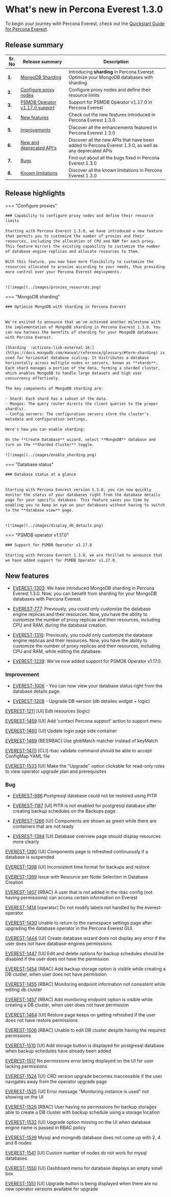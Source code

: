 # What's new in Percona Everest 1.3.0

To begin your journey with Percona Everest, check out the [Quickstart Guide for Percona Everest](../quickstart-guide/quick-install.md).


## Release summary

|**Sr. No**|**Release summary**|**Description**|
|---------|---------------------|---------|
| **1.**  |[MongoDB Sharding](#sharding)|Introducing **sharding** in Percona Everest: Optimize your MongoDB databases with sharding|
| **2.**  |[Configure proxy nodes](#capability-to-configure-proxy-nodes-and-define-their-resource-limits)|Configure proxy nodes and define their resource limits|
| **3.**  |[PSMDB Operator v1.17.0 support](#support-for-psmdb-operator-v1170)|Support for PSMDB Operator v1.17.0 in Percona Everest|
| **4.**|[New features](#new-features)|Check out the new features introduced in Percona Everest 1.3.0|
| **5.**|[Improvements](#improvements)|Discover all the enhancements featured in Percona Everest 1.3.0|
| **6.**|[New and deprecated API's](#the-latest-in-apis-whats-new-and-whats-deprecated)|Discover all the new APIs that have been added to Percona Everest 1.3.0, as well as any deprecated APIs|
| **7.**|[Bugs](#bugs)|Find out about all the bugs fixed in Percona Everest 1.3.0|
| **8.**|[Known limitations](#known-limitations)|Discover all the known limitations in Percona Everest 1.3.0|


## Release highlights


=== "Configure proxies"

    ### Capability to configure proxy nodes and define their resource limits

    Starting with Percona Everest 1.3.0, we have introduced a new feature that permits you to customize the number of proxies and their resources, including the allocation of CPU and RAM for each proxy. This feature mirrors the existing capability to customize the number of database engine replicas and allocate resources to them.

    With this feature, you now have more flexibility to customize the resources allocated to proxies according to your needs, thus providing more control over your Percona Everest deployments.


    ![!image](../images/proxies_resources.png)

=== "MongoDB sharding"

    ### Optimize MongoDB with sharding in Percona Everest


    We're excited to announce that we've achieved another milestone with the implementation of MongoDB sharding in Percona Everest 1.3.0. You can now harness the benefits of sharding for your MongoDB databases with Percona Everest.

    [Sharding  :octicons-link-external-16:](https://docs.mongodb.com/manual/reference/glossary/#term-sharding) is used for horizontal database scaling. It distributes a database horizontally across multiple nodes or servers, known as **shards**. Each shard manages a portion of the data, forming a sharded cluster, which enables MongoDB to handle large datasets and high user concurrency effectively.

    The key components of MongoDB sharding are:

    - Shard: Each shard has a subset of the data.
    - Mongos: The query router directs the client queries to the proper shard(s).
    - Config servers: The configuration servers store the cluster's metadata and configuration settings.

    Here's how you can enable sharding:

    On the **Create Database** wizard, select **MongoDB** database and turn on the **Sharded Cluster** toggle.

    ![!image](../images/enable_sharding.png)


=== "Database status"

    ### Database status at a glance


    Starting with Percona Everest version 1.3.0, you can now quickly monitor the status of your databases right from the database details page for your specific database. This feature saves you time by enabling you to keep an eye on your databases without having to switch to the **database view** page.


    ![!image](../images/display_db_details.png)


=== "PSMDB operator v1.17.0"

    ### Support for PSMDB Operator v1.17.0

    Starting with Percona Everest 1.3.0, we are thrilled to announce that we have added support for PSMDB Operator v1.17.0.

## New features

- [EVEREST-1303](https://perconadev.atlassian.net/browse/EVEREST-1303): We have introduced MongoDB sharding in Percona Everest 1.3.0. Now, you can benefit from sharding for your MongoDB databases with Percona Everest. 

- [EVEREST-777](https://perconadev.atlassian.net/browse/EVEREST-777): Previously, you could only customize the database engine replicas and their resources. Now, you have the ability to customize the number of proxy replicas and their resources, including CPU and RAM, during the database creation.


- [EVEREST-1310](https://perconadev.atlassian.net/browse/EVEREST-1310): Previously, you could only customize the database engine replicas and their resources. Now, you have the ability to customize the number of proxy replicas and their resources, including CPU and RAM, while editing the database.


- [EVEREST-1239](https://perconadev.atlassian.net/browse/EVEREST-1239): We've now added support for PSMDB Operator v1.17.0.


### Improvement

- [EVEREST-1006](https://perconadev.atlassian.net/browse/EVEREST-1006) - You can now view your database status right from the database details page.

- [EVEREST-1208](https://perconadev.atlassian.net/browse/EVEREST-1208) -  Upgrade DB version \(db detailes widget \+ logic\)

[EVEREST-1211](https://perconadev.atlassian.net/browse/EVEREST-1211) \[UI\] Edit resources \(logic\)

[EVEREST-1459](https://perconadev.atlassian.net/browse/EVEREST-1459) \[UI\] Add 'contact Percona support' action to support menu 

[EVEREST-1460](https://perconadev.atlassian.net/browse/EVEREST-1460) \[UI\] Update login page side container

[EVEREST-1469](https://perconadev.atlassian.net/browse/EVEREST-1469) \[BE\]\[RBAC\] Use globMatch matcher instead of keyMatch

[EVEREST-1470](https://perconadev.atlassian.net/browse/EVEREST-1470) \[CLI\] rbac validate command should be able to accept ConfigMap YAML file

[EVEREST-1533](https://perconadev.atlassian.net/browse/EVEREST-1533) \[UI\] Make the "Upgrade" option clickable for read-only roles to view operator upgrade plan and prerequisites

### Bug

- [EVEREST-886](https://perconadev.atlassian.net/browse/EVEREST-886) Postgresql database could not be restored using PITR

- [EVEREST-1187](https://perconadev.atlassian.net/browse/EVEREST-1187) \[UI\] PITR is not enabled for postgresql database after creating backup schedules on the Backups page


- [EVEREST-1266](https://perconadev.atlassian.net/browse/EVEREST-1266) \[UI\] Components are shown as green while there are containers that are not ready

- [EVEREST-1384](https://perconadev.atlassian.net/browse/EVEREST-1384) \[UI\] Database overview page should display resources more clearly

[EVEREST-1390](https://perconadev.atlassian.net/browse/EVEREST-1390) \[UI\] Components page is refreshed continuously if a database is suspended

[EVEREST-1398](https://perconadev.atlassian.net/browse/EVEREST-1398) \[UI\] Inconsistent time format for backups and restore

[EVEREST-1399](https://perconadev.atlassian.net/browse/EVEREST-1399) Issue with Resource per Node Selection in Database Creation


[EVEREST-1407](https://perconadev.atlassian.net/browse/EVEREST-1407) \[RBAC\] A user that is not added in the rbac config \(not having permissions\) can access certain information on Everest

[EVEREST-1414](https://perconadev.atlassian.net/browse/EVEREST-1414) \[operator\] Do not modify labels not handled by the everest-operator


[EVEREST-1430](https://perconadev.atlassian.net/browse/EVEREST-1430) Unable to return to the namespace settings page after upgrading the database operator in the Percona Everest GUI.

[EVEREST-1444](https://perconadev.atlassian.net/browse/EVEREST-1444) \[UI\] Create database wizard does not display any error if the user does not have database-engines permissions

[EVEREST-1447](https://perconadev.atlassian.net/browse/EVEREST-1447) \[UI\] Edit and delete options for backup schedules should be disabled if the user does not have the permission

[EVEREST-1454](https://perconadev.atlassian.net/browse/EVEREST-1454) \[RBAC\] Add backup storage option is visible while creating a DB cluster, when user does not have permission

[EVEREST-1455](https://perconadev.atlassian.net/browse/EVEREST-1455) \[RBAC\] Monitoring endpoint information not consistent while editing db cluster

[EVEREST-1457](https://perconadev.atlassian.net/browse/EVEREST-1457) \[RBAC\] Add monitoring endpoint option is visible while creating a DB cluster, when user does not have permission

[EVEREST-1464](https://perconadev.atlassian.net/browse/EVEREST-1464) \[UI\] Restore page keeps on getting refreshed if the user does not have restore permissions

[EVEREST-1506](https://perconadev.atlassian.net/browse/EVEREST-1506) \[RBAC\] Unable to edit DB cluster despite having the required permissions

[EVEREST-1510](https://perconadev.atlassian.net/browse/EVEREST-1510) \[UI\] Add storage button is displayed for postgresql database when backup schedules have already been added

[EVEREST-1517](https://perconadev.atlassian.net/browse/EVEREST-1517) No permissions error being displayed on the UI for user lacking permissions

[EVEREST-1524](https://perconadev.atlassian.net/browse/EVEREST-1524) \[UI\] CRD version upgrade becomes inaccessible if the user navigates away from the operator upgrade page

[EVEREST-1525](https://perconadev.atlassian.net/browse/EVEREST-1525) \[UI\] Error message "Monitoring instance <name> is used" not showing on the UI

[EVEREST-1526](https://perconadev.atlassian.net/browse/EVEREST-1526) \[RBAC\] User having no permissions for backup storages able to create a DB cluster with backup schedule using a storage location

[EVEREST-1532](https://perconadev.atlassian.net/browse/EVEREST-1532) \[UI\] Upgrade option missing on the UI when database engine name is passed in RBAC policy 

[EVEREST-1539](https://perconadev.atlassian.net/browse/EVEREST-1539) Mysql and mongodb database does not come up with 2, 4 and 6 nodes

[EVEREST-1541](https://perconadev.atlassian.net/browse/EVEREST-1541) \[UI\] Custom number of nodes do not work for mysql databases



[EVEREST-1550](https://perconadev.atlassian.net/browse/EVEREST-1550) \[UI\] Dashboard menu for database displays an empty small box

[EVEREST-1551](https://perconadev.atlassian.net/browse/EVEREST-1551) \[UI\] Upgrade button is being displayed when there are no new operator versions available for upgrade





